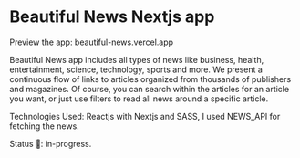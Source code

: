 # Beautiful News Nextjs app

Preview the app: beautiful-news.vercel.app

Beautiful News app includes all types of news like business, health, entertainment, science, technology, sports and more. We present a continuous flow of links to articles organized from thousands of publishers and magazines.
Of course, you can search within the articles for an article you want, or just use filters to read all news around a specific article. 

Technologies Used:
Reactjs with Nextjs and SASS, I used NEWS_API for fetching the news.

Status 📶: in-progress.
